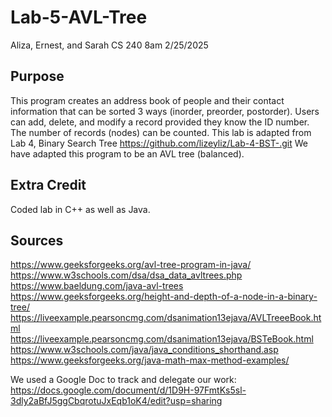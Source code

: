 # Lab-5-AVL-Tree
Aliza, Ernest, and Sarah
CS 240 8am
2/25/2025
## Purpose
This program creates an address book of people and their contact information that can be sorted 3 ways (inorder, preorder, postorder). Users can add, delete, and modify a record provided they know the ID number. The number of records (nodes) can be counted.
This lab is adapted from Lab 4, Binary Search Tree https://github.com/lizeyliz/Lab-4-BST-.git
We have adapted this program to be an AVL tree (balanced).

## Extra Credit
Coded lab in C++ as well as Java.

## Sources
https://www.geeksforgeeks.org/avl-tree-program-in-java/
https://www.w3schools.com/dsa/dsa_data_avltrees.php
https://www.baeldung.com/java-avl-trees 
https://www.geeksforgeeks.org/height-and-depth-of-a-node-in-a-binary-tree/ 
https://liveexample.pearsoncmg.com/dsanimation13ejava/AVLTreeeBook.html 
https://liveexample.pearsoncmg.com/dsanimation13ejava/BSTeBook.html 
https://www.w3schools.com/java/java_conditions_shorthand.asp 
https://www.geeksforgeeks.org/java-math-max-method-examples/ 

We used a Google Doc to track and delegate our work: 
https://docs.google.com/document/d/1D9H-97FmtKs5sl-3dly2aBfJ5ggCbqrotuJxEqb1oK4/edit?usp=sharing
